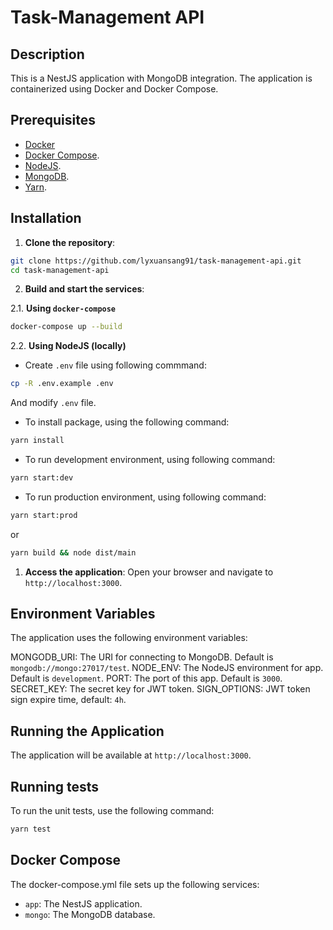 # Task-Management API

## Description

This is a NestJS application with MongoDB integration. The application is containerized using Docker and Docker Compose.

## Prerequisites

- [Docker](https://www.docker.com/get-started)
- [Docker Compose](https://docs.docker.com/compose/install/).
- [NodeJS](https://nodejs.org/en).
- [MongoDB](https://www.mongodb.com/).
- [Yarn](https://yarnpkg.com/).

## Installation

1. **Clone the repository**:

```sh
git clone https://github.com/lyxuansang91/task-management-api.git
cd task-management-api
```

2. **Build and start the services**:

2.1. **Using `docker-compose`**

```sh
docker-compose up --build
```

2.2. **Using NodeJS (locally)**

- Create `.env` file using following commmand:

```sh
cp -R .env.example .env
```

And modify `.env` file.

- To install package, using the following command:

```sh
yarn install
```

- To run development environment, using following command:

```sh
yarn start:dev
```

- To run production environment, using following command:

```sh
yarn start:prod
```

or

```sh
yarn build && node dist/main
```

1. **Access the application**: Open your browser and navigate to `http://localhost:3000`.

## Environment Variables

The application uses the following environment variables:

MONGODB_URI: The URI for connecting to MongoDB. Default is `mongodb://mongo:27017/test`.
NODE_ENV: The NodeJS environment for app. Default is `development`.
PORT: The port of this app. Default is `3000`.
SECRET_KEY: The secret key for JWT token.
SIGN_OPTIONS: JWT token sign expire time, default: `4h`.

## Running the Application

The application will be available at `http://localhost:3000`.

## Running tests

To run the unit tests, use the following command:

```sh
yarn test
```

## Docker Compose

The docker-compose.yml file sets up the following services:

- `app`: The NestJS application.
- `mongo`: The MongoDB database.
